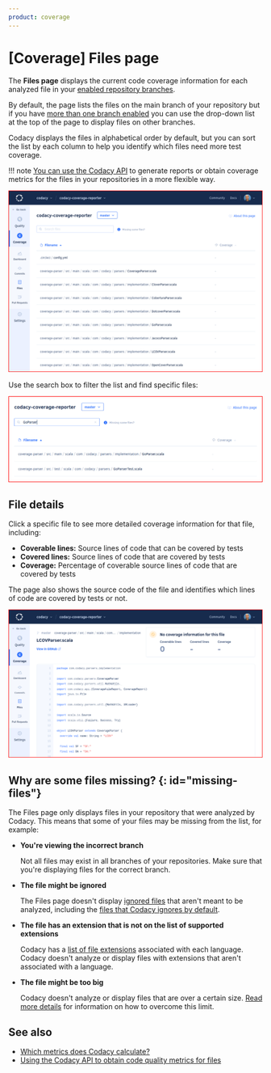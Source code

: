 ```yaml
---
product: coverage
---
```


# [Coverage] Files page

<!--TODO Review behavior for analyzing branches-->
The **Files page** displays the current code coverage information for each analyzed file in your [enabled repository branches](../../repositories-configure/managing-branches.md).

By default, the page lists the files on the main branch of your repository but if you have [more than one branch enabled](../../repositories-configure/managing-branches.md) you can use the drop-down list at the top of the page to display files on other branches.

Codacy displays the files in alphabetical order by default, but you can sort the list by each column to help you identify which files need more test coverage.

!!! note
    [You can use the Codacy API](../../codacy-api/examples/obtaining-code-quality-metrics-for-files.md) to generate reports or obtain coverage metrics for the files in your repositories in a more flexible way.

![Files list](images/files.png)<!--TODO Review-->

Use the search box to filter the list and find specific files:

![Finding specific files](images/files-search.png)<!--TODO Review-->

## File details

Click a specific file to see more detailed coverage information for that file, including:

-   **Coverable lines:** Source lines of code that can be covered by tests
-   **Covered lines:** Source lines of code that are covered by tests
-   **Coverage:** Percentage of coverable source lines of code that are covered by tests

The page also shows the source code of the file and identifies which lines of code are covered by tests or not.

![File detail](images/files-details.png)<!--TODO Review-->

## Why are some files missing? {: id="missing-files"}

The Files page only displays files in your repository that were analyzed by Codacy. This means that some of your files may be missing from the list, for example:

-   **You're viewing the incorrect branch**

    Not all files may exist in all branches of your repositories. Make sure that you're displaying files for the correct branch.

-   **The file might be ignored**

    The Files page doesn't display [ignored files](../../repositories-configure/ignoring-files.md) that aren't meant to be analyzed, including the [files that Codacy ignores by default](../../repositories-configure/ignoring-files.md#default-ignored-files).

-   **The file has an extension that is not on the list of supported extensions**

    Codacy has a [list of file extensions](../../repositories-configure/file-extensions.md) associated with each language. Codacy doesn't analyze or display files with extensions that aren't associated with a language.

-   **The file might be too big**

    Codacy doesn't analyze or display files that are over a certain size. [Read more details](../../faq/troubleshooting/why-is-my-file-over-150-kb-missing.md) for information on how to overcome this limit.

## See also

-   [Which metrics does Codacy calculate?](../../faq/code-analysis/which-metrics-does-codacy-calculate.md)
-   [Using the Codacy API to obtain code quality metrics for files](../../codacy-api/examples/obtaining-code-quality-metrics-for-files.md)
